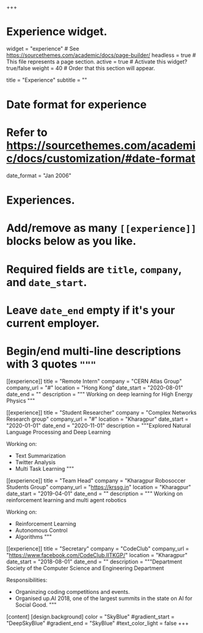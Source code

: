 +++
# Experience widget.
widget = "experience"  # See https://sourcethemes.com/academic/docs/page-builder/
headless = true  # This file represents a page section.
active = true  # Activate this widget? true/false
weight = 40  # Order that this section will appear.

title = "Experience"
subtitle = ""

# Date format for experience
#   Refer to https://sourcethemes.com/academic/docs/customization/#date-format
date_format = "Jan 2006"

# Experiences.
#   Add/remove as many `[[experience]]` blocks below as you like.
#   Required fields are `title`, `company`, and `date_start`.
#   Leave `date_end` empty if it's your current employer.
#   Begin/end multi-line descriptions with 3 quotes `"""`
[[experience]]
  title = "Remote Intern"
  company = "CERN Atlas Group"
  company_url = "#"
  location = "Hong Kong"
  date_start = "2020-08-01"
  date_end = ""
  description = """ Working on deep learning for High Energy Physics
  """

[[experience]]
  title = "Student Researcher"
  company = "Complex Networks Research group"
  company_url = "#"
  location = "Kharagpur"
  date_start = "2020-01-01"
  date_end = "2020-11-01"
  description = """Explored Natural Language Processing and Deep Learning

  Working on:
  
  * Text Summarization
  * Twitter Analysis
  * Multi Task Learning
  """

[[experience]]
  title = "Team Head"
  company = "Kharagpur Robosoccer Students Group"
  company_url = "https://krssg.in"
  location = "Kharagpur"
  date_start = "2019-04-01"
  date_end = ""
  description = """ Working on reinforcement learning and multi agent robotics

  Working on:
  
  * Reinforcement Learning
  * Autonomous Control
  * Algorithms
  """

[[experience]]
  title = "Secretary"
  company = "CodeClub"
  company_url = "https://www.facebook.com/CodeClub.IITKGP/"
  location = "Kharagpur"
  date_start = "2018-08-01"
  date_end = ""
  description = """Department Society of the Computer Science and Engineering Department
  
  Responsibilities:
  * Organinzing coding competitions and events.
  * Organised up.AI 2018, one of the largest summits in the state on AI for Social Good.
  """

[content]
  [design.background]
    color = "SkyBlue"
    #gradient_start = "DeepSkyBlue"
    #gradient_end = "SkyBlue"
    #text_color_light = false
+++
